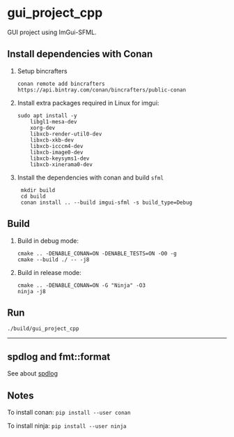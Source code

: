 # gui_project_cpp

GUI project using ImGui-SFML.

## Install dependencies with Conan

1. Setup bincrafters

    `conan remote add bincrafters https://api.bintray.com/conan/bincrafters/public-conan`

2. Install extra packages required in Linux for imgui:

    ````
    sudo apt install -y 
        libgl1-mesa-dev
        xorg-dev
        libxcb-render-util0-dev
        libxcb-xkb-dev
        libxcb-icccm4-dev
        libxcb-image0-dev
        libxcb-keysyms1-dev
        libxcb-xinerama0-dev
    ````

3. Install the dependencies with conan and build `sfml`

   ````
    mkdir build
    cd build
    conan install .. --build imgui-sfml -s build_type=Debug
    ````

## Build

1. Build in debug mode:

    ````
    cmake .. -DENABLE_CONAN=ON -DENABLE_TESTS=ON -O0 -g
    cmake --build ./ -- -j8
    ````

2. Build in release mode:

    ````
    cmake .. -DENABLE_CONAN=ON -G "Ninja" -O3 
    ninja -j8
    ````

## Run 

    ./build/gui_project_cpp

---

## spdlog and fmt::format

See about [spdlog](https://github.com/gabime/spdlog/wiki/3.-Custom-formatting)

## Notes

To install conan: `pip install --user conan`

To install ninja: `pip install --user ninja`